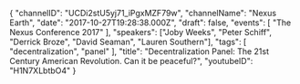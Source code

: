 {
    "channelID": "UCDi2stU5yj71_iPgxMZF79w",
    "channelName": "Nexus Earth",
    "date": "2017-10-27T19:28:38.000Z",
    "draft": false,
    "events": [
        "The Nexus Conference 2017"
    ],
    "speakers": ["Joby Weeks", "Peter Schiff", "Derrick Broze", "David Seaman", "Lauren Southern"],
    "tags": [
        "decentralization",
        "panel"
    ],
    "title": "Decentralization Panel: The 21st Century American Revolution. Can it be peaceful?",
    "youtubeID": "H1N7XLbtbO4"
}
